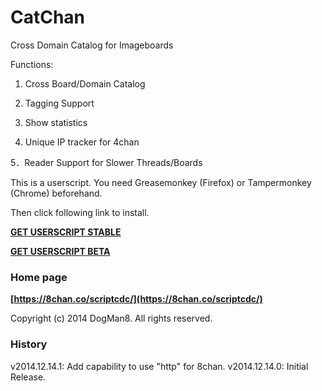 CatChan
=======

Cross Domain Catalog for Imageboards
>
Functions:
>
1. Cross Board/Domain Catalog
>
2. Tagging Support
>
3. Show statistics
>
4. Unique IP tracker for 4chan
>
5．Reader Support for Slower Threads/Boards
>
This is a userscript. You need Greasemonkey (Firefox) or Tampermonkey (Chrome) beforehand.
>
Then click following link to install.
>
**[GET USERSCRIPT STABLE](https://raw.github.com/Dogman8/CatChan/master/CatChan.user.js)**
>
**[GET USERSCRIPT BETA](https://raw.github.com/Dogman8/CatChan/develop/CatChan.user.js)**

### Home page

>
**[https://8chan.co/scriptcdc/](https://8chan.co/scriptcdc/)**

Copyright (c) 2014 DogMan8. All rights reserved.


### History
v2014.12.14.1: Add capability to use "http" for 8chan.
v2014.12.14.0: Initial Release.
